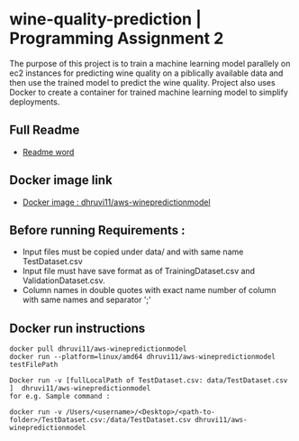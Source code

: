# wine-quality-prediction | Programming Assignment 2

The purpose of this project is to train a machine learning model parallely on ec2 instances for predicting wine quality on a piblically available data and then use the trained model to predict the wine quality.
Project also uses Docker to create a container for trained machine learning model to simplify deployments.

## Full Readme 
* [Readme word](https://github.com/dhruvi1996/wine-quality-prediction.git)
## Docker image link
* [Docker image : dhruvi11/aws-winepredictionmodel](https://hub.docker.com/repository/docker/dhruvi11/aws-winepredictionmodel)

## Before running Requirements :
* Input files must be copied under data/ and with same name TestDataset.csv
* Input file must have save format as of TrainingDataset.csv and ValidationDataset.csv. 
* Column names in double quotes with exact name number of column with same names and separator ';'

## Docker run instructions
````
docker pull dhruvi11/aws-winepredictionmodel
docker run --platform=linux/amd64 dhruvi11/aws-winepredictionmodel testFilePath

Docker run -v [fullLocalPath of TestDataset.csv: data/TestDataset.csv ]  dhruvi11/aws-winepredictionmodel
for e.g. Sample command : 

docker run -v /Users/<username>/<Desktop>/<path-to-folder>/TestDataset.csv:/data/TestDataset.csv dhruvi11/aws-winepredictionmodel

````
